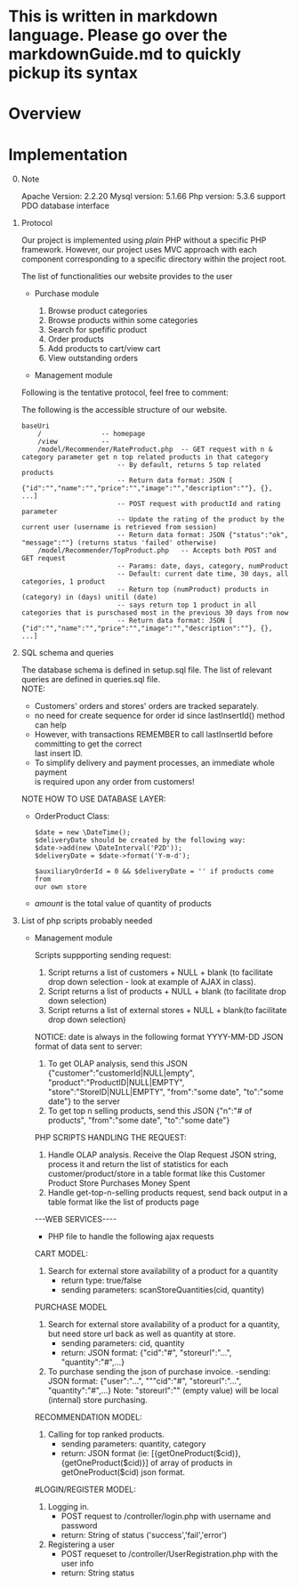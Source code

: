 # This is written in markdown language. Please go over the markdownGuide.md to quickly pickup its syntax
# Overview

# Implementation

0.	Note

	Apache Version: 2.2.20
	Mysql version: 	5.1.66
	Php version: 	5.3.6 support PDO database interface
1.	Protocol
	
	Our project is implemented using *plain* PHP without a specific PHP framework.
	However, our project uses MVC approach with each component corresponding to
	a specific directory within the project root.
	
	The list of functionalities our website provides to the user
	
	*	Purchase module
		
		1.	Browse product categories
		2.	Browse products within some categories
		3.	Search for spefific product
		4.	Order products
		5.	Add products to cart/view cart
		6.	View outstanding orders
		
	*	Management module
	
	Following is the tentative protocol, feel free to comment:
	
	The following is the accessible structure of our website. 
	
		baseUri
			/				-- homepage
			/view			-- 
			/model/Recommender/RateProduct.php	-- GET request with n & category parameter get n top related products in that category
								-- By default, returns 5 top related products
								-- Return data format: JSON [ {"id":"","name":"","price":"","image":"","description":""}, {}, ...]
								-- POST request with productId and rating parameter
								-- Update the rating of the product by the current user (username is retrieved from session)
								-- Return data format: JSON {"status":"ok", "message":""} (returns status 'failed' otherwise)
			/model/Recommender/TopProduct.php	-- Accepts both POST and GET request
								-- Params: date, days, category, numProduct
								-- Default: current date time, 30 days, all categories, 1 product
								-- Return top (numProduct) products in (category) in (days) unitil (date)
								-- says return top 1 product in all categories that is purschased most in the previous 30 days from now
								-- Return data format: JSON [ {"id":"","name":"","price":"","image":"","description":""}, {}, ...]


2.	SQL schema and queries

	The database schema is defined in setup.sql file. The list of relevant queries
	are defined in queries.sql file.  
	NOTE:
	+	Customers' orders and stores' orders are tracked separately.
	+	no need for create sequence for order id since lastInsertId() method can help
	+	However, with transactions REMEMBER to call lastInsertId before committing to get the correct  
		last insert ID.
	+	To simplify delivery and payment processes, an immediate whole payment  
		is required upon any order from customers!
	
	NOTE HOW TO USE DATABASE LAYER:  
	+	OrderProduct Class:  
		
	  		$date = new \DateTime();
			$deliveryDate should be created by the following way:
			$date->add(new \DateInterval('P2D'));
			$deliveryDate = $date->format('Y-m-d');

			$auxiliaryOrderId = 0 && $deliveryDate = '' if products come from
			our own store  
	+	*amount* is the total value of quantity of products
3.	List of php scripts probably needed

	
	+	Management module
		
		Scripts suppporting sending request: 
		
		1.	Script returns a list of customers + NULL + blank (to facilitate
			drop down selection - look at example of AJAX in class).
		2.	Script returns a list of products + NULL + blank (to facilitate
			drop down selection)
		3.	Script returns a list of external stores + NULL + blank(to facilitate
			drop down selection)
		
		NOTICE: date is always in the following format YYYY-MM-DD
		JSON format of data sent to server:
		
		1.	To get OLAP analysis, send this JSON {"customer":"customerId|NULL|empty", "product":"ProductID|NULL|EMPTY",
		 "store":"StoreID|NULL|EMPTY", "from":"some date", "to":"some date"} to the server
		2.	To get top n selling products, send this JSON {"n":"# of products", "from":"some date", "to":"some date"}
		
		PHP SCRIPTS HANDLING THE REQUEST:
		1.	Handle OLAP analysis. Receive the Olap Request JSON string, process it and return the list of statistics for each  
			customer/product/store in a table format like this
				Customer	Product		Store	Purchases	Money Spent
		2.	Handle get-top-n-selling products request, send back output in a table format like the list of products page
		
		---WEB SERVICES----
		+ 	PHP file to handle the following ajax requests
		
		CART MODEL:
		1.	Search for external store availability of a product for a quantity
		    - return type: true/false
		    - sending parameters: scanStoreQuantities(cid, quantity)
		
		
		PURCHASE MODEL
		1.	Search for external store availability of a product for a 
			quantity, but need store url back as well as quantity at store.
			- sending parameters: cid, quantity
			- return: 
				JSON format: {"cid":"#", "storeurl":"...", "quantity":"#",...}
		2.	To purchase sending the json of purchase invoice.
			-sending: 
				JSON format: {"user":"...", """cid":"#", "storeurl":"...", "quantity":"#",...}
			Note: "storeurl":"" (empty value) will be local (internal) store 
				purchasing.
		
		RECOMMENDATION MODEL:
		1.	Calling for top ranked products.
			- sending parameters: quantity, category
			- return:
				JSON format (ie: [{getOneProduct($cid)}, {getOneProduct($cid)}]
				of array of products in getOneProduct($cid) json format.
		
		#LOGIN/REGISTER MODEL:
		1.	Logging in.
			- POST request to /controller/login.php with username and password
			- return:
				String of status ('success','fail','error')
		2.	Registering a user
			- POST requeset to /controller/UserRegistration.php with the user info
			- return:
				String status

